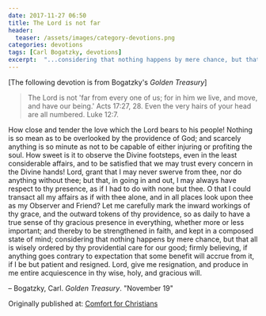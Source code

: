 ```yaml
---
date: 2017-11-27 06:50
title: The Lord is not far
header:
  teaser: /assets/images/category-devotions.png
categories: devotions
tags: [Carl Bogatzky, devotions]
excerpt:  "...considering that nothing happens by mere chance, but that all is wisely ordered by thy providential care for our good..."
---
```

[The following devotion is from Bogatzky's *Golden Treasury*]

>The Lord is not 'far from every one of us; for in him we live, and move, and have our being.' Acts 17:27, 28.
>Even the very hairs of your head are all numbered. Luke 12:7. 

How close and tender the love which the Lord bears to his people! Nothing is so mean as to be overlooked by the providence of God; and scarcely anything is so minute as not to be capable of either injuring or profiting the soul. How sweet is it to observe the Divine footsteps, even in the least considerable affairs, and to be satisfied that we may trust every concern in the Divine hands! Lord, grant that I may never swerve from thee, nor do anything without thee; but that, in going in and out, I may always have respect to thy presence, as if I had to do with none but thee. O that I could transact all my affairs as if with thee alone, and in all places look upon thee as my Observer and Friend? Let me carefully mark the inward workings of thy grace, and the outward tokens of thy providence, so as daily to have a true sense of thy gracious presence in everything, whether more or less important; and thereby to be strengthened in faith, and kept in a composed state of mind; considering that nothing happens by mere chance, but that all is wisely ordered by thy providential care for our good; firmly believing, if anything goes contrary to expectation that some benefit will accrue from it, if I be but patient and resigned. Lord, give me resignation, and produce in me entire acquiescence in thy wise, holy, and gracious will. 

– Bogatzky, Carl. *Golden Treasury*. "November 19"

<div>Originally published at: <a href='http://www.alecsatin.com/'>Comfort for Christians</a></div>